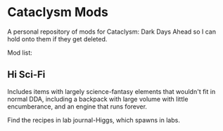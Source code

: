 # Cataclysm Mods
A personal repository of mods for Cataclysm: Dark Days Ahead so I can hold onto them if they get deleted.

Mod list:

## Hi Sci-Fi

Includes items with largely science-fantasy elements that wouldn't fit in normal DDA, including a backpack with large volume with little encumberance, and an engine that runs forever.

Find the recipes in lab journal-Higgs, which spawns in labs.
